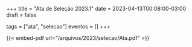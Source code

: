 +++
title = "Ata de Seleção 2023.1"
date = 2023-04-13T00:08:00-03:00
draft = false

tags = ["ata", "selecao"]
eventos = []
+++

{{< embed-pdf url="/arquivos/2023/selecao/Ata.pdf" >}}
